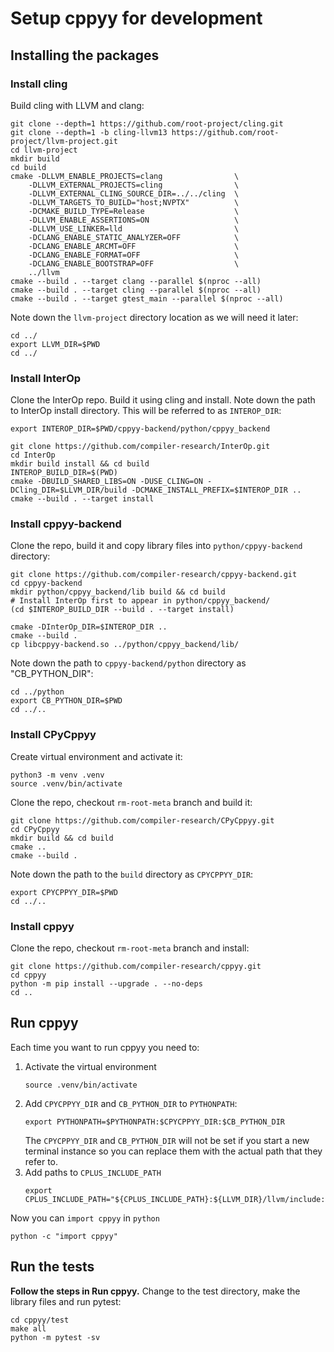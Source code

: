# Setup cppyy for development

## Installing the packages

### Install cling

Build cling with LLVM and clang:

```
git clone --depth=1 https://github.com/root-project/cling.git
git clone --depth=1 -b cling-llvm13 https://github.com/root-project/llvm-project.git
cd llvm-project
mkdir build
cd build
cmake -DLLVM_ENABLE_PROJECTS=clang                \
    -DLLVM_EXTERNAL_PROJECTS=cling                \
    -DLLVM_EXTERNAL_CLING_SOURCE_DIR=../../cling  \
    -DLLVM_TARGETS_TO_BUILD="host;NVPTX"          \
    -DCMAKE_BUILD_TYPE=Release                    \
    -DLLVM_ENABLE_ASSERTIONS=ON                   \
    -DLLVM_USE_LINKER=lld                         \
    -DCLANG_ENABLE_STATIC_ANALYZER=OFF            \
    -DCLANG_ENABLE_ARCMT=OFF                      \
    -DCLANG_ENABLE_FORMAT=OFF                     \
    -DCLANG_ENABLE_BOOTSTRAP=OFF                  \
    ../llvm
cmake --build . --target clang --parallel $(nproc --all)
cmake --build . --target cling --parallel $(nproc --all)
cmake --build . --target gtest_main --parallel $(nproc --all)
```

Note down the `llvm-project` directory location as we will need it later:
```
cd ../
export LLVM_DIR=$PWD
cd ../
```

### Install InterOp

Clone the InterOp repo. Build it using cling and install. Note down the path to
InterOp install directory. This will be referred to as `INTEROP_DIR`:

```
export INTEROP_DIR=$PWD/cppyy-backend/python/cppyy_backend
```

```
git clone https://github.com/compiler-research/InterOp.git
cd InterOp
mkdir build install && cd build
INTEROP_BUILD_DIR=$(PWD)
cmake -DBUILD_SHARED_LIBS=ON -DUSE_CLING=ON -DCling_DIR=$LLVM_DIR/build -DCMAKE_INSTALL_PREFIX=$INTEROP_DIR ..
cmake --build . --target install
```


### Install cppyy-backend

Clone the repo, build it and copy library files into `python/cppyy-backend` directory:

```
git clone https://github.com/compiler-research/cppyy-backend.git
cd cppyy-backend
mkdir python/cppyy_backend/lib build && cd build
# Install InterOp first to appear in python/cppyy_backend/
(cd $INTEROP_BUILD_DIR --build . --target install)

cmake -DInterOp_DIR=$INTEROP_DIR ..
cmake --build .
cp libcppyy-backend.so ../python/cppyy_backend/lib/
```

Note down the path to `cppyy-backend/python` directory as "CB_PYTHON_DIR":
```
cd ../python
export CB_PYTHON_DIR=$PWD
cd ../..
```

### Install CPyCppyy

Create virtual environment and activate it:
```
python3 -m venv .venv
source .venv/bin/activate
```

Clone the repo, checkout `rm-root-meta` branch and build it:
```
git clone https://github.com/compiler-research/CPyCppyy.git
cd CPyCppyy
mkdir build && cd build
cmake ..
cmake --build .
```

Note down the path to the `build` directory as `CPYCPPYY_DIR`:
```
export CPYCPPYY_DIR=$PWD
cd ../..
```

### Install cppyy

Clone the repo, checkout `rm-root-meta` branch and install:
```
git clone https://github.com/compiler-research/cppyy.git
cd cppyy
python -m pip install --upgrade . --no-deps
cd ..
```

## Run cppyy

Each time you want to run cppyy you need to:
1. Activate the virtual environment
    ```
    source .venv/bin/activate
    ```
2. Add `CPYCPPYY_DIR` and `CB_PYTHON_DIR` to `PYTHONPATH`:
    ```
    export PYTHONPATH=$PYTHONPATH:$CPYCPPYY_DIR:$CB_PYTHON_DIR
    ```
    The `CPYCPPYY_DIR` and `CB_PYTHON_DIR` will not be set if you start a new
    terminal instance so you can replace them with the actual path that they
    refer to.
3. Add paths to `CPLUS_INCLUDE_PATH`
    ```
    export CPLUS_INCLUDE_PATH="${CPLUS_INCLUDE_PATH}:${LLVM_DIR}/llvm/include:${LLVM_DIR}/clang/include:${LLVM_DIR}/build/include:${LLVM_DIR}/build/tools/clang/include"
    ```

Now you can `import cppyy` in `python`
```
python -c "import cppyy"
```

## Run the tests

**Follow the steps in Run cppyy.** Change to the test directory, make the library files and run pytest:
```
cd cppyy/test
make all
python -m pytest -sv
```
